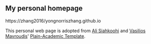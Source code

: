 ## My personal homepage
https://zhang2016/yongnorriszhang.github.io


This personal web page is adopted from [Ali Siahkoohi](https://github.com/alisiahkoohi/alisiahkoohi.github.io) and [Vasilios Mavroudis](https://mavroud.is/)' [Plain-Academic Template](https://github.com/mavroudisv/plain-academic).
